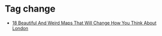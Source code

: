 <!--
title: Tag change
date: 2020-06-28T14:55:35.121Z
tags:
-->
# Tag change

 * [18 Beautiful And Weird Maps That Will Change How You Think About London](118940051457.md)